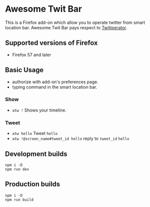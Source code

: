 # Awesome Twit Bar

This is a Firefox add-on which allow you to operate twitter from smart location bar.
Awesome Twit Bar pays respect to [Twittperator](https://github.com/vimpr/vimperator-plugins/blob/master/twittperator.js).

## Supported versions of Firefox

* Firefox 57 and later

## Basic Usage

* authorize with add-on's preferences page.
* typing command in the smart location bar.

### Show

* `atw !` Shows your timeline.

### Tweet

* `atw hello` Tweet `hello`
* `atw !@screen_name#tweet_id hello` reply to `tweet_id` `hello`

## Development builds

```
npm i -D
npm run dev
```

## Production builds

```
npm i -D
npm run build
```
